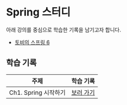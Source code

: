 # Spring 스터디

아래 강의를 중심으로 학습한 기록을 남기고자 합니다.

-   [토비의 스프링 6](https://www.inflearn.com/course/%ED%86%A0%EB%B9%84%EC%9D%98-%EC%8A%A4%ED%94%84%EB%A7%816-%EC%9D%B4%ED%95%B4%EC%99%80-%EC%9B%90%EB%A6%AC/dashboard)

## 학습 기록

| 주제                | 학습 기록                               |
|-------------------|-------------------------------------|
| Ch1. Spring 시작하기  | [보러 가기](./note/CH1_Spring-시작하기.md)  |

